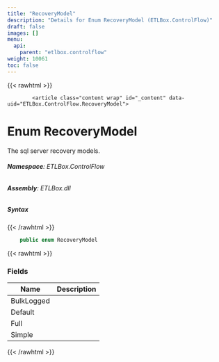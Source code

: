 ```yaml
---
title: "RecoveryModel"
description: "Details for Enum RecoveryModel (ETLBox.ControlFlow)"
draft: false
images: []
menu:
  api:
    parent: "etlbox.controlflow"
weight: 10061
toc: false
---
```


{{< rawhtml >}}

            <article class="content wrap" id="_content" data-uid="ETLBox.ControlFlow.RecoveryModel">
  <h1 id="ETLBox_ControlFlow_RecoveryModel" data-uid="ETLBox.ControlFlow.RecoveryModel" class="text-break">Enum RecoveryModel
</h1>
  <div class="markdown level0 summary"><p>The sql server recovery models.</p>
</div>
  <div class="markdown level0 conceptual"></div>
<h6><strong>Namespace</strong>: ETLBox.ControlFlow</h6>
  <h6><strong>Assembly</strong>: ETLBox.dll</h6>
  <h5 id="ETLBox_ControlFlow_RecoveryModel_syntax">Syntax</h5>
{{< /rawhtml >}}

```C#
    public enum RecoveryModel
```

{{< rawhtml >}}
  <h3 id="fields">Fields
</h3>
  <table class="table table-bordered table-striped table-condensed">
    <thead>
      <tr>
        <th>Name</th>
        <th>Description</th>
      </tr>
    <thead>
    <tbody>
      <tr>
        <td id="ETLBox_ControlFlow_RecoveryModel_BulkLogged">BulkLogged</td>
        <td></td>
      </tr>
      <tr>
        <td id="ETLBox_ControlFlow_RecoveryModel_Default">Default</td>
        <td></td>
      </tr>
      <tr>
        <td id="ETLBox_ControlFlow_RecoveryModel_Full">Full</td>
        <td></td>
      </tr>
      <tr>
        <td id="ETLBox_ControlFlow_RecoveryModel_Simple">Simple</td>
        <td></td>
      </tr>
    </tbody>
  </thead></thead></table>

{{< /rawhtml >}}
